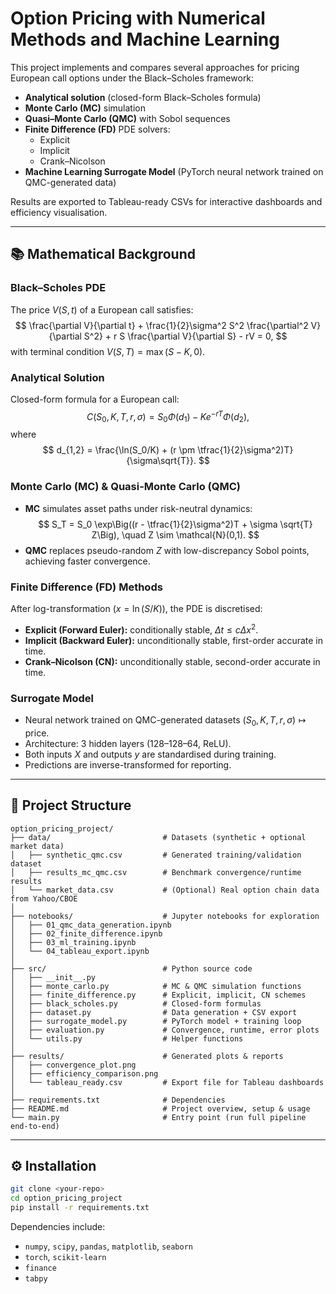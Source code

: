 # Option Pricing with Numerical Methods and Machine Learning

This project implements and compares several approaches for pricing European call options under the Black–Scholes framework:

- **Analytical solution** (closed-form Black–Scholes formula)
- **Monte Carlo (MC)** simulation
- **Quasi–Monte Carlo (QMC)** with Sobol sequences
- **Finite Difference (FD)** PDE solvers:
  - Explicit
  - Implicit
  - Crank–Nicolson
- **Machine Learning Surrogate Model** (PyTorch neural network trained on QMC-generated data)

Results are exported to Tableau-ready CSVs for interactive dashboards and efficiency visualisation.

---

## 📚 Mathematical Background

### Black–Scholes PDE
The price $V(S,t)$ of a European call satisfies:
$$
\frac{\partial V}{\partial t} + \frac{1}{2}\sigma^2 S^2 \frac{\partial^2 V}{\partial S^2} + r S \frac{\partial V}{\partial S} - rV = 0,
$$
with terminal condition $V(S,T) = \max(S-K,0)$.

### Analytical Solution
Closed-form formula for a European call:
$$
C(S_0,K,T,r,\sigma) = S_0 \Phi(d_1) - K e^{-rT} \Phi(d_2),
$$
where
$$
d_{1,2} = \frac{\ln(S_0/K) + (r \pm \tfrac{1}{2}\sigma^2)T}{\sigma\sqrt{T}}.
$$

### Monte Carlo (MC) & Quasi-Monte Carlo (QMC)
- **MC** simulates asset paths under risk-neutral dynamics:
$$
S_T = S_0 \exp\Big((r - \tfrac{1}{2}\sigma^2)T + \sigma \sqrt{T} Z\Big), \quad Z \sim \mathcal{N}(0,1).
$$
- **QMC** replaces pseudo-random $Z$ with low-discrepancy Sobol points, achieving faster convergence.

### Finite Difference (FD) Methods
After log-transformation ($x = \ln(S/K)$), the PDE is discretised:
- **Explicit (Forward Euler):** conditionally stable, $\Delta t \leq c \Delta x^2$.
- **Implicit (Backward Euler):** unconditionally stable, first-order accurate in time.
- **Crank–Nicolson (CN):** unconditionally stable, second-order accurate in time.

### Surrogate Model
- Neural network trained on QMC-generated datasets $(S_0, K, T, r, \sigma) \mapsto \text{price}$.
- Architecture: 3 hidden layers (128–128–64, ReLU).
- Both inputs $X$ and outputs $y$ are standardised during training.
- Predictions are inverse-transformed for reporting.

---

## 📂 Project Structure

```
option_pricing_project/
├── data/                         # Datasets (synthetic + optional market data)
│   ├── synthetic_qmc.csv         # Generated training/validation dataset
│   ├── results_mc_qmc.csv        # Benchmark convergence/runtime results
│   └── market_data.csv           # (Optional) Real option chain data from Yahoo/CBOE
│
├── notebooks/                    # Jupyter notebooks for exploration
│   ├── 01_qmc_data_generation.ipynb
│   ├── 02_finite_difference.ipynb
│   ├── 03_ml_training.ipynb
│   └── 04_tableau_export.ipynb
│
├── src/                          # Python source code
│   ├── __init__.py
│   ├── monte_carlo.py            # MC & QMC simulation functions
│   ├── finite_difference.py      # Explicit, implicit, CN schemes
│   ├── black_scholes.py          # Closed-form formulas
│   ├── dataset.py                # Data generation + CSV export
│   ├── surrogate_model.py        # PyTorch model + training loop
│   ├── evaluation.py             # Convergence, runtime, error plots
│   └── utils.py                  # Helper functions
│
├── results/                      # Generated plots & reports
│   ├── convergence_plot.png
│   ├── efficiency_comparison.png
│   └── tableau_ready.csv         # Export file for Tableau dashboards
│
├── requirements.txt              # Dependencies
├── README.md                     # Project overview, setup & usage
└── main.py                       # Entry point (run full pipeline end-to-end)
```
---

## ⚙️ Installation

```bash
git clone <your-repo>
cd option_pricing_project
pip install -r requirements.txt
```
Dependencies include:
* `numpy`, `scipy`, `pandas`, `matplotlib`, `seaborn`
* `torch`, `scikit-learn`
* `finance`
* `tabpy`